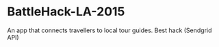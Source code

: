 # BattleHack-LA-2015
An app that connects travellers to local tour guides. Best hack (Sendgrid API) 
